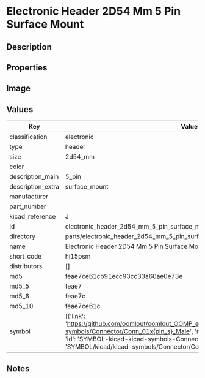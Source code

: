# Electronic Header 2D54 Mm 5 Pin Surface Mount

## Description

## Properties


## Image


## Values

| Key | Value |
| --- | --- |
| classification | electronic |
| type | header |
| size | 2d54_mm |
| color |  |
| description_main | 5_pin |
| description_extra | surface_mount |
| manufacturer |  |
| part_number |  |
| kicad_reference | J |
| id | electronic_header_2d54_mm_5_pin_surface_mount |
| directory | parts/electronic_header_2d54_mm_5_pin_surface_mount |
| name | Electronic Header 2D54 Mm 5 Pin Surface Mount |
| short_code | hi15psm |
| distributors | [] |
| md5 | feae7ce61cb91ecc93cc33a60ae0e73e |
| md5_5 | feae7 |
| md5_6 | feae7c |
| md5_10 | feae7ce61c |
| symbol | [{'link': 'https://github.com/oomlout/oomlout_OOMP_eda_V2/tree/main/SYMBOL/kicad/kicad-symbols/Connector/Conn_01x{pin_s}_Male', 'name': 'Connector : Conn_01x05_Male', 'id': 'SYMBOL-kicad-kicad-symbols-Connector-Conn_01x05_Male', 'directory': 'SYMBOL/kicad/kicad-symbols/Connector/Conn_01x05_Male/'}] |

## Notes

